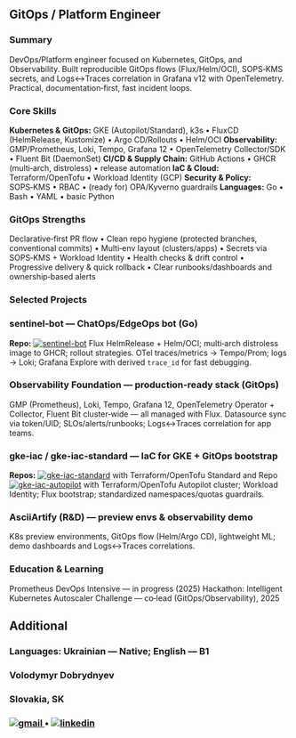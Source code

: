 ## GitOps / Platform Engineer

### Summary

DevOps/Platform engineer focused on Kubernetes, GitOps, and Observability. Built reproducible GitOps flows (Flux/Helm/OCI),
SOPS‑KMS secrets, and Logs↔Traces correlation in Grafana v12 with OpenTelemetry. Practical, documentation‑first, fast incident loops.

### Core Skills

**Kubernetes & GitOps:** GKE (Autopilot/Standard), k3s • FluxCD (HelmRelease, Kustomize) • Argo CD/Rollouts • Helm/OCI
**Observability:** GMP/Prometheus, Loki, Tempo, Grafana 12 • OpenTelemetry Collector/SDK • Fluent Bit (DaemonSet)
**CI/CD & Supply Chain:** GitHub Actions • GHCR (multi‑arch, distroless) • release automation
**IaC & Cloud:** Terraform/OpenTofu • Workload Identity (GCP)
**Security & Policy:** SOPS‑KMS • RBAC • (ready for) OPA/Kyverno guardrails
**Languages:** Go • Bash • YAML • basic Python

### GitOps Strengths

Declarative‑first PR flow • Clean repo hygiene (protected branches, conventional commits) • Multi‑env layout (clusters/apps) •
Secrets via SOPS‑KMS + Workload Identity • Health checks & drift control • Progressive delivery & quick rollback •
Clear runbooks/dashboards and ownership‑based alerts

### Selected Projects

### sentinel‑bot — ChatOps/EdgeOps bot (Go)

**Repo:** [![sentinel-bot](https://img.shields.io/badge/sentinel--bot-github-5A3E85?style=for-the-badge&logo=github)](https://github.com/mexxo-dvp/sentinel-bot)
Flux HelmRelease + Helm/OCI; multi‑arch distroless image to GHCR; rollout strategies.
OTel traces/metrics → Tempo/Prom; logs → Loki; Grafana Explore with derived `trace_id` for fast debugging.

   
### Observability Foundation — production‑ready stack (GitOps)

GMP (Prometheus), Loki, Tempo, Grafana 12, OpenTelemetry Operator + Collector, Fluent Bit cluster‑wide — all managed with Flux.
Datasource sync via token/UID; SLOs/alerts/runbooks; Logs↔Traces correlation for app teams.

### gke‑iac / gke‑iac‑standard — IaC for GKE + GitOps bootstrap


**Repos:** [![gke-iac-standard](https://img.shields.io/badge/gke--iac--standard-github-5A3E85?style=for-the-badge&logo=github)](https://github.com/mexxo-dvp/gke-iac-standard) with Terraform/OpenTofu Standard and Repo [![gke-iac-autopilot](https://img.shields.io/badge/gke--iac--autopilot-github-5A3E85?style=for-the-badge&logo=github)](https://github.com/mexxo-dvp/gke-iac-autopilot) with
Terraform/OpenTofu Autopilot cluster; Workload Identity; Flux bootstrap; standardized namespaces/quotas guardrails.

### AsciiArtify (R&D) — preview envs & observability demo


K8s preview environments, GitOps flow (Helm/Argo CD), lightweight ML; demo dashboards and Logs↔Traces correlations.

### Education & Learning

Prometheus DevOps Intensive — in progress (2025)
Hackathon: Intelligent Kubernetes Autoscaler Challenge — co‑lead (GitOps/Observability), 2025 

## Additional

### Languages: Ukrainian — Native; English — B1
### Volodymyr Dobrydnyev
### Slovakia, SK 
### <a href="mailto:mmexxoo@gmail.com"> <img src="https://img.shields.io/badge/gmail-5A3E85?style=for-the-badge&logo=gmail" alt="gmail"> </a> • <a href="https://www.linkedin.com/in/mexxo"> <img src="https://img.shields.io/badge/linkedin-5A3E85?style=for-the-badge&logo=linkedin" alt="linkedin"> </a>

